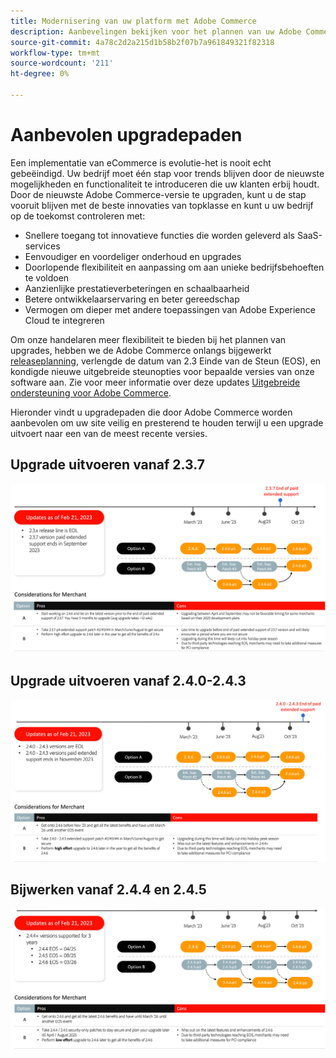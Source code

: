 ```yaml
---
title: Modernisering van uw platform met Adobe Commerce
description: Aanbevelingen bekijken voor het plannen van uw Adobe Commerce-upgrade.
source-git-commit: 4a78c2d2a215d1b58b2f07b7a961849321f82318
workflow-type: tm+mt
source-wordcount: '211'
ht-degree: 0%

---
```



# Aanbevolen upgradepaden

Een implementatie van eCommerce is evolutie-het is nooit echt gebeëindigd. Uw bedrijf moet één stap voor trends blijven door de nieuwste mogelijkheden en functionaliteit te introduceren die uw klanten erbij houdt. Door de nieuwste Adobe Commerce-versie te upgraden, kunt u de stap vooruit blijven met de beste innovaties van topklasse en kunt u uw bedrijf op de toekomst controleren met:

- Snellere toegang tot innovatieve functies die worden geleverd als SaaS-services
- Eenvoudiger en voordeliger onderhoud en upgrades
- Doorlopende flexibiliteit en aanpassing om aan unieke bedrijfsbehoeften te voldoen
- Aanzienlijke prestatieverbeteringen en schaalbaarheid
- Betere ontwikkelaarservaring en beter gereedschap
- Vermogen om dieper met andere toepassingen van Adobe Experience Cloud te integreren

Om onze handelaren meer flexibiliteit te bieden bij het plannen van upgrades, hebben we de Adobe Commerce onlangs bijgewerkt [releaseplanning](../../release/schedule.md), verlengde de datum van 2.3 Einde van de Steun (EOS), en kondigde nieuwe uitgebreide steunopties voor bepaalde versies van onze software aan. Zie voor meer informatie over deze updates [Uitgebreide ondersteuning voor Adobe Commerce](https://business.adobe.com/blog/the-latest/adobe-announces-expanded-support).

Hieronder vindt u upgradepaden die door Adobe Commerce worden aanbevolen om uw site veilig en presterend te houden terwijl u een upgrade uitvoert naar een van de meest recente versies.

## Upgrade uitvoeren vanaf 2.3.7

![Upgradepad vanaf 2.3.7](../../assets/upgrade-guide/2.3.7.png)

## Upgrade uitvoeren vanaf 2.4.0-2.4.3

![Upgradepad van 2.4.0 tot en met 2.4.3](../../assets/upgrade-guide/2.4.0-2.4.3.png)

## Bijwerken vanaf 2.4.4 en 2.4.5

![Upgradepad van 2.4.4 en 2.4.5](../../assets/upgrade-guide/2.4.4-and-2.4.5.png)
